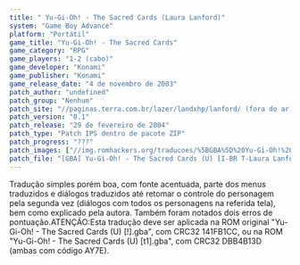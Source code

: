```yaml
---
title: " Yu-Gi-Oh! - The Sacred Cards (Laura Lanford)"
system: "Game Boy Advance"
platform: "Portátil"
game_title: "Yu-Gi-Oh! - The Sacred Cards"
game_category: "RPG"
game_players: "1-2 (cabo)"
game_developer: "Konami"
game_publisher: "Konami"
game_release_date: "4 de novembro de 2003"
patch_author: "undefined"
patch_group: "Nenhum"
patch_site: "//paginas.terra.com.br/lazer/landxhp/lanford/ (fora do ar)"
patch_version: "0.1"
patch_release: "29 de fevereiro de 2004"
patch_type: "Patch IPS dentro de pacote ZIP"
patch_progress: "???"
patch_images: ["//img.romhackers.org/traducoes/%5BGBA%5D%20Yu-Gi-Oh!%20-%20The%20Sacred%20Cards%20-%20Laura%20Lanford%20-%201.png","//img.romhackers.org/traducoes/%5BGBA%5D%20Yu-Gi-Oh!%20-%20The%20Sacred%20Cards%20-%20Laura%20Lanford%20-%202.png","//img.romhackers.org/traducoes/%5BGBA%5D%20Yu-Gi-Oh!%20-%20The%20Sacred%20Cards%20-%20Laura%20Lanford%20-%203.png"]
patch_file: "[GBA] Yu-Gi-Oh! - The Sacred Cards (U) [I-BR T-Laura Lanford V-0.1 A-2004].zip"
---
```

Tradução simples porém boa, com fonte acentuada, parte dos menus traduzidos e diálogos traduzidos até retomar o controle do personagem pela segunda vez (diálogos com todos os personagens na referida tela), bem como explicado pela autora. Também foram notados dois erros de pontuação.ATENÇÃO:Esta tradução deve ser aplicada na ROM original "Yu-Gi-Oh! - The Sacred Cards (U) [!].gba", com CRC32 141FB1CC, ou na ROM "Yu-Gi-Oh! - The Sacred Cards (U) [t1].gba", com CRC32 DBB4B13D (ambas com código AY7E).